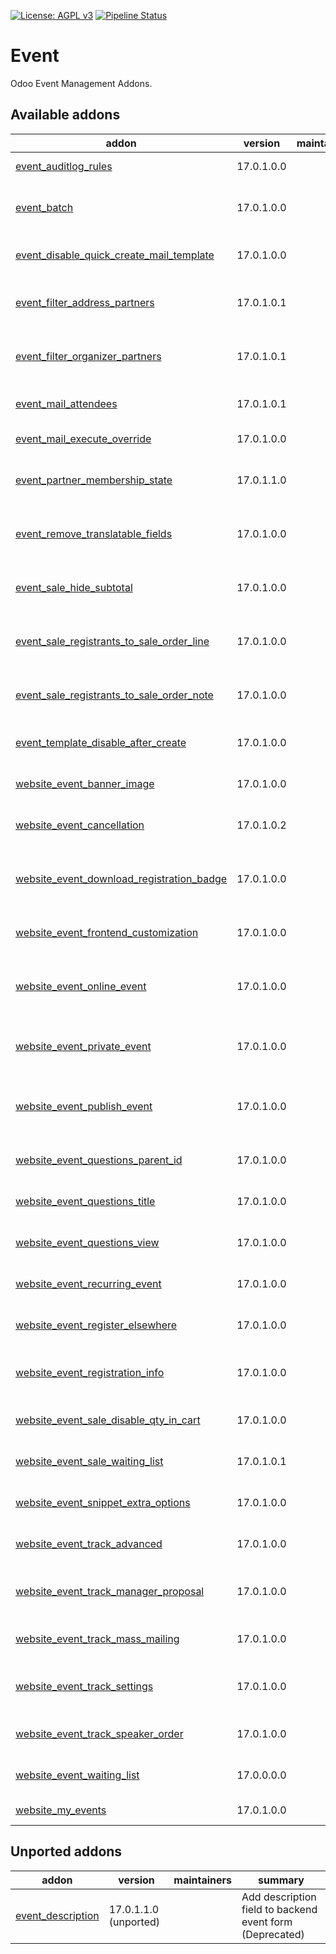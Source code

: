 [![License: AGPL v3](https://img.shields.io/badge/License-AGPL%20v3-blue.svg)](https://www.gnu.org/licenses/agpl-3.0)
[![Pipeline Status](https://gitlab.com/tawasta/odoo/event/badges/14.0-dev/pipeline.svg)](https://gitlab.com/tawasta/odoo/event/-/pipelines/)

Event
=====
Odoo Event Management Addons.

[//]: # (addons)

Available addons
----------------
addon | version | maintainers | summary
--- | --- | --- | ---
[event_auditlog_rules](event_auditlog_rules/) | 17.0.1.0.0 |  | Adds audit log rules for events
[event_batch](event_batch/) | 17.0.1.0.0 |  | Allows creating student batches for event registrations
[event_disable_quick_create_mail_template](event_disable_quick_create_mail_template/) | 17.0.1.0.0 |  | Prevents quick create mail template on Event
[event_filter_address_partners](event_filter_address_partners/) | 17.0.1.0.1 |  | Filter event partners for address by partner toggle
[event_filter_organizer_partners](event_filter_organizer_partners/) | 17.0.1.0.1 |  | Filter event partners for organizer by partner toggle
[event_mail_attendees](event_mail_attendees/) | 17.0.1.0.1 |  | Wizard to mail Attendees without mass mail
[event_mail_execute_override](event_mail_execute_override/) | 17.0.1.0.0 |  | Event Mail Execute Override
[event_partner_membership_state](event_partner_membership_state/) | 17.0.1.1.0 |  | Show partner membership state on event registration
[event_remove_translatable_fields](event_remove_translatable_fields/) | 17.0.1.0.0 |  | Removes translatable name and description fields from Event.
[event_sale_hide_subtotal](event_sale_hide_subtotal/) | 17.0.1.0.0 |  | Hides subtotal on event sale action widget on event form
[event_sale_registrants_to_sale_order_line](event_sale_registrants_to_sale_order_line/) | 17.0.1.0.0 |  | Adds a Event Registrants name to SO line description
[event_sale_registrants_to_sale_order_note](event_sale_registrants_to_sale_order_note/) | 17.0.1.0.0 |  | Adds a note to Sale Order with Event Registrants names
[event_template_disable_after_create](event_template_disable_after_create/) | 17.0.1.0.0 |  | Disable changing template after creation
[website_event_banner_image](website_event_banner_image/) | 17.0.1.0.0 |  | Add banner image to event from backend
[website_event_cancellation](website_event_cancellation/) | 17.0.1.0.2 |  | Cancel events and event registrations through website.
[website_event_download_registration_badge](website_event_download_registration_badge/) | 17.0.1.0.0 |  | Ability to navigate to an URL and download Registration Badge
[website_event_frontend_customization](website_event_frontend_customization/) | 17.0.1.0.0 |  | Customization options to Website Event Frontends
[website_event_online_event](website_event_online_event/) | 17.0.1.0.0 |  | Module to manage online and hybrid events. Includes a video conference link.
[website_event_private_event](website_event_private_event/) | 17.0.1.0.0 |  | Make events only visible from URL. (remove from public list)
[website_event_publish_event](website_event_publish_event/) | 17.0.1.0.0 |  | Add website_published fields to event form and a publish wizard.
[website_event_questions_parent_id](website_event_questions_parent_id/) | 17.0.1.0.0 |  | Question to ask for parent_id in Event Registration
[website_event_questions_title](website_event_questions_title/) | 17.0.1.0.0 |  | Question to ask for title in Event Registration
[website_event_questions_view](website_event_questions_view/) | 17.0.1.0.0 |  | Adds a view to see event question answers
[website_event_recurring_event](website_event_recurring_event/) | 17.0.1.0.0 |  | Create recurring events and hide dates
[website_event_register_elsewhere](website_event_register_elsewhere/) | 17.0.1.0.0 |  | Redirects registrations to another URL
[website_event_registration_info](website_event_registration_info/) | 17.0.1.0.0 |  | Show customizable extra information before registration
[website_event_sale_disable_qty_in_cart](website_event_sale_disable_qty_in_cart/) | 17.0.1.0.0 |  | Disable changing Event Registration qty in cart
[website_event_sale_waiting_list](website_event_sale_waiting_list/) | 17.0.1.0.1 |  | Register to events using waiting list through website.
[website_event_snippet_extra_options](website_event_snippet_extra_options/) | 17.0.1.0.0 |  | Additional configurations for the core snippet
[website_event_track_advanced](website_event_track_advanced/) | 17.0.1.0.0 |  | Advanced features for Event Track
[website_event_track_manager_proposal](website_event_track_manager_proposal/) | 17.0.1.0.0 |  | Always show Track Proposal page for managers
[website_event_track_mass_mailing](website_event_track_mass_mailing/) | 17.0.1.0.0 |  | Allows sending mail to track contacts
[website_event_track_settings](website_event_track_settings/) | 17.0.1.0.0 |  | Customization option settings to Website Event Track
[website_event_track_speaker_order](website_event_track_speaker_order/) | 17.0.1.0.0 |  | Always show Track Speaker Order
[website_event_waiting_list](website_event_waiting_list/) | 17.0.0.0.0 |  | Adds a waiting list functionality to Events.
[website_my_events](website_my_events/) | 17.0.1.0.0 |  | My events in website portal


Unported addons
---------------
addon | version | maintainers | summary
--- | --- | --- | ---
[event_description](event_description/) | 17.0.1.1.0 (unported) |  | Add description field to backend event form (Deprecated)

[//]: # (end addons)
